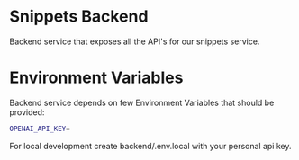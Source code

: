 # Snippets Backend

Backend service that exposes all the API's for our snippets service.

# Environment Variables

Backend service depends on few Environment Variables that should be provided:

```bash
OPENAI_API_KEY=
```

For local development create backend/.env.local with your personal api key.
